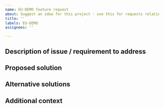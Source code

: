 ```yaml
---
name: EU-DEMO feature request
about: Suggest an idea for this project - use this for requests relating to EU-DEMO design
title: ''
labels: EU-DEMO
assignees: ''

---
```


<!-- Before requesting a new feature, please check the Issues to see if your idea is already being discussed. -->

## Description of issue / requirement to address

<!-- A clear and concise description of what the problem is. Ex. I'm always frustrated when [...] -->

## Proposed solution

<!-- A clear and concise description of what you want to happen. -->

## Alternative solutions

<!-- A clear and concise description of any alternative solutions or features you've considered. -->

## Additional context

<!-- Add any other context or screenshots about the feature request here. -->
